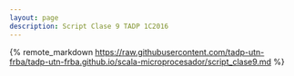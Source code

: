 ```yaml
---
layout: page
description: Script Clase 9 TADP 1C2016
---
```


{% remote_markdown https://raw.githubusercontent.com/tadp-utn-frba/tadp-utn-frba.github.io/scala-microprocesador/script_clase9.md %}
